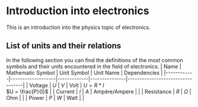 # Introduction into electronics
This is an introduction into the physics topic of electronics.

## List of units and their relations
In the following section you can find the definitions of the most common symbols and their units encountered in the field of electronics.
| Name       | Mathematic Symbol | Unit Symbol | Unit Name     | Dependencies                     |
|------------|-------------------|-------------|---------------|----------------------------------|
| Voltage    | $U$               | $V$         | Volt          | $U = R * I$<br>$U = \frac{P}{I}$ |
| Current    | $I$               | $A$         | Ampère/Ampere |                                  |
| Resistance | $R$               | $\Omega$    | Ohm           |                                  |
| Power      | $P$               | $W$         | Watt          |                                  |
